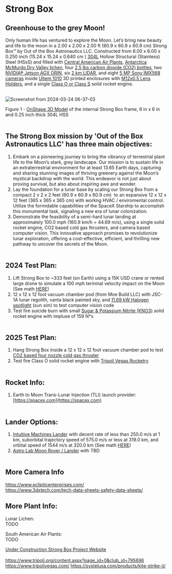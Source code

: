 # Strong Box
## Greenhouse to the grey Moon!
Only human life has ventured to explore the Moon. Let’s bring new beauty and life to the moon in a 2.00 x 2.00 x 2.00 ft (60.9 x 60.9 x 60.9 cm) Strong Box™ by Out of the Box Astronautics LLC. Constructed from 6.00 x 6.00 x 0.250 inch (15.24 x 15.24 x 0.640 cm ) [304L](https://www.reddit.com/r/SpaceXLounge/comments/15n1qk6/the_steel_used_for_starship) Hollow Structural (Stainless) Steel (HSsS) and filled with [Central American Air Plants](https://airplantshop.com/products/5-tillandsia-of-central-america/), [Antarctica McMurdo Dry Valley lichen](https://explorersweb.com/lichen-survives-space/#:~:text=Lichen%20from%20Antarctica%27s%20McMurdo%20Dry,conditions%2C”%20many%20still%20survived.), four [2.5 lbs carbon dioxide (CO2) bottles](https://www.thehomebrewstorefl.com/products/co2-gas-2-5lb), two [NVIDIA® Jetson AGX ORIN](https://www.nvidia.com/en-us/autonomous-machines/embedded-systems/jetson-orin/), six [2 km LIDAR](https://www.iadiy.com/2km-laser-rangefinder-module), and eight [5 MP Sony IMX568 cameras](https://www.e-consystems.com/nvidia-cameras/jetson-agx-orin-cameras/5mp-imx568-global-shutter-mipi-camera.asp) inside [Ultem 1010](https://www.3dxtech.com/product/thermax-pei-using-ultem-1010) 3D printed enclosures with [M12x0.5 Lens Holders](https://www.edmundoptics.com/p/M12-mu-Video-Lens-Holder-for-Camera-Boards/20897?gad_source=1&gclid=CjwKCAjwnv-vBhBdEiwABCYQA6OeLSs9n51DloSTny7YeWQfSaP5r_7EBKPH8qJWXD1H1KISg5-zVhoClVcQAvD_BwE), and a single [Class O or Class S](https://en.wikipedia.org/wiki/Model_rocket_motor_classification) solid rocket engine. <br> <br>

![Screenshot from 2024-03-24 06-37-03](https://github.com/OpenSourceIronman/StrongBox/assets/28512994/77e31ba7-474c-4e9c-bf7f-d38226069d7a)

Figure 1 - [OnShape 3D Model](https://cad.onshape.com/documents/cacba11fc11218410109af04/w/7b08a85a08780e93463eb959/e/872990c4698391915117e37a?renderMode=0&uiState=66000f30184b572b8a06ffd5) of the internal Strong Box frame, 6 in x 6 in and 0.25 inch thick 304L HSS <br> <br>


## The Strong Box mission by 'Out of the Box Astronautics LLC' has three main objectives:
1) Embark on a pioneering journey to bring the vibrancy of terrestrial plant life to the Moon’s stark, grey landscape. Our mission is to sustain life in an extraterrestrial environment for at least 13.65 Earth days, capturing and sharing stunning images of thriving greenery against the Moon’s mystical backdrop with the world. This endeavor is not just about proving survival, but also about inspiring awe and wonder.
2) Lay the foundation for a lunar base by scaling our Strong Box from a compact 2 x 2 x 2 feet (60.9 x 60.9 x 60.9 cm)  to an expansive 12 x 12 x 12 feet (365 x 365 x 365 cm) with workng HVAC / enviromental control. Utilize the formidable capabilities of the SpaceX Starship to accomplish this monumental task, signaling a new era of lunar colonization.
3) Demonstrate the feasibility of a semi-hard lunar landing at approximately 100.0 mph (160.9 km/h = 44.69 m/s), using a single solid rocket engine, CO2 based cold gas thrusters, and camera based computer vision. This innovative approach promises to revolutionize lunar exploration, offering a cost-effective, efficient, and thrilling new pathway to uncover the secrets of the Moon. <br> <br>

## 2024 Test Plan:
1) Lift Strong Box to ~333 feet (on Earth) using a 15K USD crane or rented large drone to simulate a 100 mph terminal velocity impact on the Moon (See math [HERE](https://github.com/OpenSourceIronman/StrongBox/blob/main/KinematicEquations.py))
2) 12 x 12 x 12 foot vacuum chamber pod (from Moe Build LLC) with JSC-1A lunar regolith, vanta black painted sky, and [11.69 kW Halogen spotlight](https://www.desisti.it/wp-content/uploads/2017/10/ds_SuperLeo_10_12kw.pdf) (sun sim) to test computer vision code
3) Test fire suicide burn with small [Sugar &  Potassium  Nitrite (KNO3)](https://www.youtube.com/watch?v=12fR9neVnS8) solid rocket engine with impluse of 159 N*s <br> <br>

## 2025 Test Plan:
1) Hang Strong Box inside a 12 x 12 x 12 foot vacuum chamber pod to test [CO2 based four nozzle cold gas thruster](https://digitalcommons.usu.edu/cgi/viewcontent.cgi?article=2111&context=smallsat) 
2) Test fire Class O solid rocket engine with [Tripoli Vegas Rocketry](https://www.tripolivegas.com/) <br> <br>

## Rocket Info:
1) Earth to Moon Trans-Lunar Injection (TLI) launch provider: [https://spacex.com](https://spacex.com) <br> <br>

## Lander Options:
1) [Intuitive Machines Lander](https://www.intuitivemachines.com/post/intuitive-machines-lunar-lander-encapsulated-and-scheduled-for-launch) with decent rate of less than 250.0 m/s at 1 km, suborbital trajectory speed of 575.0 m/s or less at 319.0 km, and orbital speed of 1544 m/s at 320.0 km (See math [HERE](https://www.satsig.net/orbit-research/orbit-height-and-speed.htm))
2) [Astro Lab Moon Rover / Lander](https://astrolab-images.s3.amazonaws.com/pdf_files/Payload_Interface_Guide.pdf) with TBD <br> <br>

## More Camera Info
https://www.eclipticenterprises.com/ <br>
https://www.3dxtech.com/tech-data-sheets-safety-data-sheets/ <br>

## More Plant Info:
Lunar Lichen: <br>
TODO

South American Air Plants: <br>
TODO

[Under Construction Strong Box Project Website](https://strongbox65.wordpress.com) <br> <br>
https://www.tripoli.org/content.aspx?page_id=0&club_id=795696
https://www.tripolivegas.com/
https://systelusa.com/products/kite-strike-ii/
